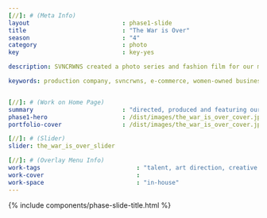 ```yaml
---
[//]: # (Meta Info)
layout                          : phase1-slide
title 					        : "The War is Over"
season				            : "4"
category						: photo
key 							: key-yes

description: SVNCRWNS created a photo series and fashion film for our muse, Von Lee and friend, Shonna Watkins.  Shares two women having a day in flashback time-period, 1970s.

keywords: production company, svncrwns, e-commerce, women-owned businesses, creative team, consulting, business operations, launch my brand, manage my brand, photography, videography, special projects


[//]: # (Work on Home Page)
summary                         : "directed, produced and featuring our muse, Chavon Lee along with makeup artist, Shonna Watkins; our spin on 1970s foxy queens"
phase1-hero                     : /dist/images/the_war_is_over_cover.jpg
portfolio-cover					: /dist/images/the_war_is_over_cover.jpg

[//]: # (Slider)
slider: the_war_is_over_slider

[//]: # (Overlay Menu Info)
work-tags 							: "talent, art direction, creative direction, photography, film"
work-cover							:
work-space 							: "in-house"
---
```


{% include components/phase-slide-title.html %}
